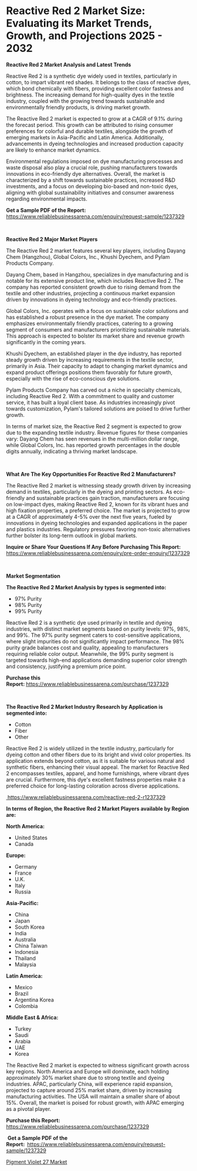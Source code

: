 <p><h1>Reactive Red 2 Market Size: Evaluating its Market Trends, Growth, and Projections 2025 - 2032</h1></p><p><strong>Reactive Red 2 Market Analysis and Latest Trends</strong></p>
<p><p>Reactive Red 2 is a synthetic dye widely used in textiles, particularly in cotton, to impart vibrant red shades. It belongs to the class of reactive dyes, which bond chemically with fibers, providing excellent color fastness and brightness. The increasing demand for high-quality dyes in the textile industry, coupled with the growing trend towards sustainable and environmentally friendly products, is driving market growth.</p><p>The Reactive Red 2 market is expected to grow at a CAGR of 9.1% during the forecast period. This growth can be attributed to rising consumer preferences for colorful and durable textiles, alongside the growth of emerging markets in Asia-Pacific and Latin America. Additionally, advancements in dyeing technologies and increased production capacity are likely to enhance market dynamics. </p><p>Environmental regulations imposed on dye manufacturing processes and waste disposal also play a crucial role, pushing manufacturers towards innovations in eco-friendly dye alternatives. Overall, the market is characterized by a shift towards sustainable practices, increased R&D investments, and a focus on developing bio-based and non-toxic dyes, aligning with global sustainability initiatives and consumer awareness regarding environmental impacts.</p></p>
<p><strong>Get a Sample PDF of the Report:&nbsp;</strong> <a href="https://www.reliablebusinessarena.com/enquiry/request-sample/1237329?utm_campaign=2532&utm_medium=2&utm_source=Github&utm_content=ia&utm_term=02042025&utm_id=reactive-red-2">https://www.reliablebusinessarena.com/enquiry/request-sample/1237329</a></p>
<p>&nbsp;</p>
<p><strong>Reactive Red 2 Major Market Players</strong></p>
<p><p>The Reactive Red 2 market features several key players, including Dayang Chem (Hangzhou), Global Colors, Inc., Khushi Dyechem, and Pylam Products Company. </p><p>Dayang Chem, based in Hangzhou, specializes in dye manufacturing and is notable for its extensive product line, which includes Reactive Red 2. The company has reported consistent growth due to rising demand from the textile and other industries, projecting a continuous market expansion driven by innovations in dyeing technology and eco-friendly practices.</p><p>Global Colors, Inc. operates with a focus on sustainable color solutions and has established a robust presence in the dye market. The company emphasizes environmentally friendly practices, catering to a growing segment of consumers and manufacturers prioritizing sustainable materials. This approach is expected to bolster its market share and revenue growth significantly in the coming years.</p><p>Khushi Dyechem, an established player in the dye industry, has reported steady growth driven by increasing requirements in the textile sector, primarily in Asia. Their capacity to adapt to changing market dynamics and expand product offerings positions them favorably for future growth, especially with the rise of eco-conscious dye solutions.</p><p>Pylam Products Company has carved out a niche in specialty chemicals, including Reactive Red 2. With a commitment to quality and customer service, it has built a loyal client base. As industries increasingly pivot towards customization, Pylam's tailored solutions are poised to drive further growth.</p><p>In terms of market size, the Reactive Red 2 segment is expected to grow due to the expanding textile industry. Revenue figures for these companies vary: Dayang Chem has seen revenues in the multi-million dollar range, while Global Colors, Inc. has reported growth percentages in the double digits annually, indicating a thriving market landscape.</p></p>
<p>&nbsp;</p>
<p><strong>What Are The Key Opportunities For Reactive Red 2 Manufacturers?</strong></p>
<p><p>The Reactive Red 2 market is witnessing steady growth driven by increasing demand in textiles, particularly in the dyeing and printing sectors. As eco-friendly and sustainable practices gain traction, manufacturers are focusing on low-impact dyes, making Reactive Red 2, known for its vibrant hues and high fixation properties, a preferred choice. The market is projected to grow at a CAGR of approximately 4-5% over the next five years, fueled by innovations in dyeing technologies and expanded applications in the paper and plastics industries. Regulatory pressures favoring non-toxic alternatives further bolster its long-term outlook in global markets.</p></p>
<p><strong>Inquire or Share Your Questions If Any Before Purchasing This Report:</strong> <a href="https://www.reliablebusinessarena.com/enquiry/pre-order-enquiry/1237329?utm_campaign=2532&utm_medium=2&utm_source=Github&utm_content=ia&utm_term=02042025&utm_id=reactive-red-2">https://www.reliablebusinessarena.com/enquiry/pre-order-enquiry/1237329</a></p>
<p>&nbsp;</p>
<p><strong>Market Segmentation</strong></p>
<p><strong>The Reactive Red 2 Market Analysis by types is segmented into:</strong></p>
<p><ul><li>97% Purity</li><li>98% Purity</li><li>99% Purity</li></ul></p>
<p><p>Reactive Red 2 is a synthetic dye used primarily in textile and dyeing industries, with distinct market segments based on purity levels: 97%, 98%, and 99%. The 97% purity segment caters to cost-sensitive applications, where slight impurities do not significantly impact performance. The 98% purity grade balances cost and quality, appealing to manufacturers requiring reliable color output. Meanwhile, the 99% purity segment is targeted towards high-end applications demanding superior color strength and consistency, justifying a premium price point.</p></p>
<p><strong>Purchase this Report:&nbsp;</strong><a href="https://www.reliablebusinessarena.com/purchase/1237329?utm_campaign=2532&utm_medium=2&utm_source=Github&utm_content=ia&utm_term=02042025&utm_id=reactive-red-2">https://www.reliablebusinessarena.com/purchase/1237329</a></p>
<p>&nbsp;</p>
<p><strong>The Reactive Red 2 Market Industry Research by Application is segmented into:</strong></p>
<p><ul><li>Cotton</li><li>Fiber</li><li>Other</li></ul></p>
<p><p>Reactive Red 2 is widely utilized in the textile industry, particularly for dyeing cotton and other fibers due to its bright and vivid color properties. Its application extends beyond cotton, as it is suitable for various natural and synthetic fibers, enhancing their visual appeal. The market for Reactive Red 2 encompasses textiles, apparel, and home furnishings, where vibrant dyes are crucial. Furthermore, this dye's excellent fastness properties make it a preferred choice for long-lasting coloration across diverse applications.</p></p>
<p><a href="https://www.reliablebusinessarena.com/reactive-red-2-r1237329?utm_campaign=2532&utm_medium=2&utm_source=Github&utm_content=ia&utm_term=02042025&utm_id=reactive-red-2">&nbsp;https://www.reliablebusinessarena.com/reactive-red-2-r1237329</a></p>
<p><strong>In terms of Region, the Reactive Red 2 Market Players available by Region are:</strong></p>
<p>
    <p> <strong> North America: </strong>
        <ul>
            <li>United States</li>
            <li>Canada</li>
        </ul>
        </p> 
    <p> <strong> Europe: </strong>
        <ul>
            <li>Germany</li>
            <li>France</li>
            <li>U.K.</li>
            <li>Italy</li>
            <li>Russia</li>
        </ul>
        </p> 
    <p> <strong> Asia-Pacific: </strong>
        <ul>
            <li>China</li>
            <li>Japan</li>
            <li>South Korea</li>
            <li>India</li>
            <li>Australia</li>
            <li>China Taiwan</li>
            <li>Indonesia</li>
            <li>Thailand</li>
            <li>Malaysia</li>
        </ul>
        </p> 
    <p> <strong> Latin America: </strong>
        <ul>
            <li>Mexico</li>
            <li>Brazil</li>
            <li>Argentina Korea</li>
            <li>Colombia</li>
        </ul>
        </p> 
    <p> <strong> Middle East & Africa: </strong>
        <ul>
            <li>Turkey</li>
            <li>Saudi</li>
            <li>Arabia</li>
            <li>UAE</li>
            <li>Korea</li>
        </ul>
    </p>
    </p>
<p><p>The Reactive Red 2 market is expected to witness significant growth across key regions. North America and Europe will dominate, each holding approximately 30% market share due to strong textile and dyeing industries. APAC, particularly China, will experience rapid expansion, projected to capture around 25% market share, driven by increasing manufacturing activities. The USA will maintain a smaller share of about 15%. Overall, the market is poised for robust growth, with APAC emerging as a pivotal player.</p></p>
<p><strong>Purchase this Report: </strong><a href="https://www.reliablebusinessarena.com/purchase/1237329?utm_campaign=2532&utm_medium=2&utm_source=Github&utm_content=ia&utm_term=02042025&utm_id=reactive-red-2">https://www.reliablebusinessarena.com/purchase/1237329</a></p>
<p>&nbsp;<strong>Get a Sample PDF of the Report:&nbsp;&nbsp;</strong><a href="https://www.reliablebusinessarena.com/enquiry/request-sample/1237329?utm_campaign=2532&utm_medium=2&utm_source=Github&utm_content=ia&utm_term=02042025&utm_id=reactive-red-2">https://www.reliablebusinessarena.com/enquiry/request-sample/1237329</a></p>
<p><strong></strong></p>
<p><p><a href="https://github.com/mayabungard8092/Market-Research-Report-List-1/blob/main/pigment-violet-27-market.md?utm_campaign=2532&utm_medium=2&utm_source=Github&utm_content=ia&utm_term=02042025&utm_id=reactive-red-2">Pigment Violet 27 Market</a></p></p>